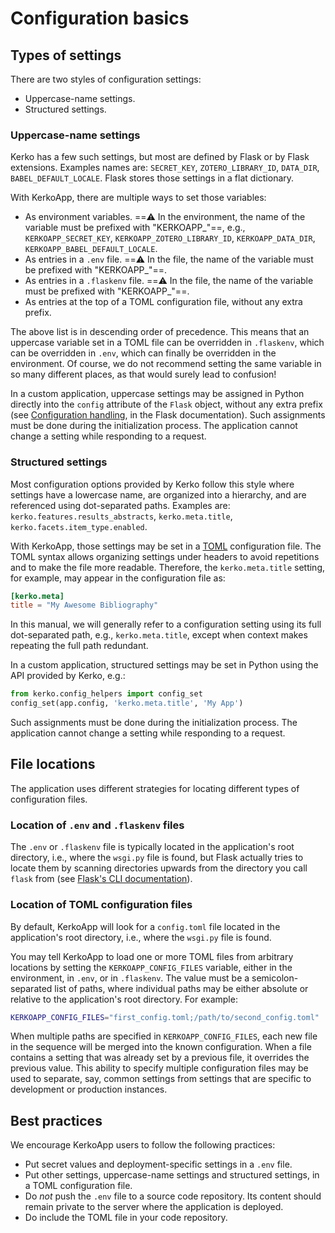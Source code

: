 # Configuration basics

## Types of settings

There are two styles of configuration settings:

- Uppercase-name settings.
- Structured settings.

### Uppercase-name settings

Kerko has a few such settings, but most are defined by Flask or by Flask
extensions. Examples names are: `SECRET_KEY`, `ZOTERO_LIBRARY_ID`, `DATA_DIR`,
`BABEL_DEFAULT_LOCALE`. Flask stores those settings in a flat dictionary.

With KerkoApp, there are multiple ways to set those variables:

- As environment variables. ==:warning: In the environment, the name of the
  variable must be prefixed with "KERKOAPP_"==, e.g., `KERKOAPP_SECRET_KEY`,
  `KERKOAPP_ZOTERO_LIBRARY_ID`, `KERKOAPP_DATA_DIR`,
  `KERKOAPP_BABEL_DEFAULT_LOCALE`.
- As entries in a `.env` file. ==:warning: In the file, the name of the variable
  must be prefixed with "KERKOAPP_"==.
- As entries in a `.flaskenv` file. ==:warning: In the file, the name of the
  variable must be prefixed with "KERKOAPP_"==.
- As entries at the top of a TOML configuration file, without any extra prefix.

The above list is in descending order of precedence. This means that an
uppercase variable set in a TOML file can be overridden in `.flaskenv`, which
can be overridden in `.env`, which can finally be overridden in the environment.
Of course, we do not recommend setting the same variable in so many different
places, as that would surely lead to confusion!

In a custom application, uppercase settings may be assigned in Python directly
into the `config` attribute of the `Flask` object, without any extra prefix (see
[Configuration
handling](https://flask.palletsprojects.com/en/latest/config/#configuration-handling),
in the Flask documentation). Such assignments must be done during the
initialization process. The application cannot change a setting while responding
to a request.


### Structured settings

Most configuration options provided by Kerko follow this style where settings
have a lowercase name, are organized into a hierarchy, and are referenced using
dot-separated paths. Examples are: `kerko.features.results_abstracts`,
`kerko.meta.title`, `kerko.facets.item_type.enabled`.

With KerkoApp, those settings may be set in a [TOML] configuration file. The
TOML syntax allows organizing settings under headers to avoid repetitions and
to make the file more readable. Therefore, the `kerko.meta.title` setting, for
example, may appear in the configuration file as:

```toml
[kerko.meta]
title = "My Awesome Bibliography"
```

In this manual, we will generally refer to a configuration setting using its
full dot-separated path, e.g., `kerko.meta.title`, except when context makes
repeating the full path redundant.

In a custom application, structured settings may be set in Python using the API
provided by Kerko, e.g.:

```python
from kerko.config_helpers import config_set
config_set(app.config, 'kerko.meta.title', 'My App')
```

Such assignments must be done during the initialization process. The application
cannot change a setting while responding to a request.


## File locations

The application uses different strategies for locating different types of
configuration files.

### Location of `.env` and `.flaskenv` files

The `.env` or `.flaskenv` file is typically located in the application's root
directory, i.e., where the `wsgi.py` file is found, but Flask actually tries to
locate them by scanning directories upwards from the directory you call `flask`
from (see [Flask's CLI
documentation](https://flask.palletsprojects.com/en/latest/cli/#environment-variables-from-dotenv)).

### Location of TOML configuration files

By default, KerkoApp will look for a `config.toml` file located in the
application's root directory, i.e., where the `wsgi.py` file is found.

You may tell KerkoApp to load one or more TOML files from arbitrary locations by
setting the `KERKOAPP_CONFIG_FILES` variable, either in the environment, in
`.env`, or in `.flaskenv`. The value must be a semicolon-separated list of
paths, where individual paths may be either absolute or relative to the
application's root directory. For example:

```bash
KERKOAPP_CONFIG_FILES="first_config.toml;/path/to/second_config.toml"
```

When multiple paths are specified in `KERKOAPP_CONFIG_FILES`, each new file in
the sequence will be merged into the known configuration. When a file contains
a setting that was already set by a previous file, it overrides the previous
value. This ability to specify multiple configuration files may be used to
separate, say, common settings from settings that are specific to development or
production instances.


## Best practices

We encourage KerkoApp users to follow the following practices:

- Put secret values and deployment-specific settings in a `.env` file.
- Put other settings, uppercase-name settings and structured settings, in a TOML
  configuration file.
- Do *not* push the `.env` file to a source code repository. Its content should
  remain private to the server where the application is deployed.
- Do include the TOML file in your code repository.


[TOML]: https://toml.io/
